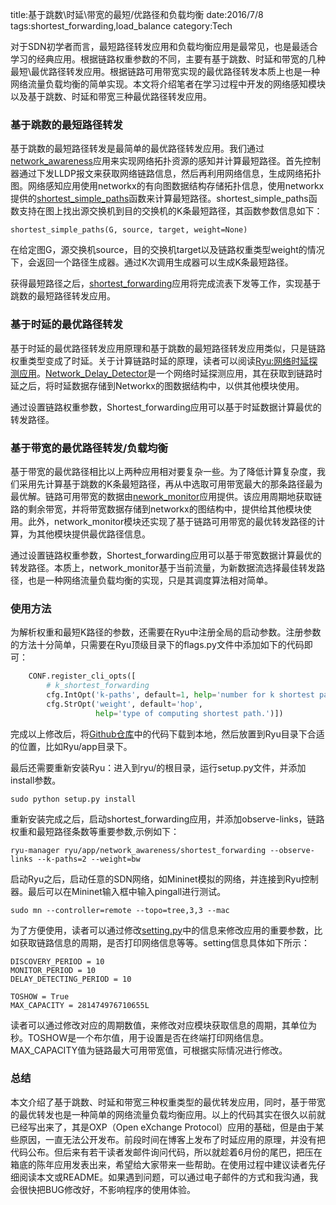 ﻿title:基于跳数\时延\带宽的最短/优路径和负载均衡
date:2016/7/8
tags:shortest_forwarding,load_balance
category:Tech


对于SDN初学者而言，最短路径转发应用和负载均衡应用是最常见，也是最适合学习的经典应用。根据链路权重参数的不同，主要有基于跳数、时延和带宽的几种最短\最优路径转发应用。根据链路可用带宽实现的最优路径转发本质上也是一种网络流量负载均衡的简单实现。本文将介绍笔者在学习过程中开发的网络感知模块以及基于跳数、时延和带宽三种最优路径转发应用。

### 基于跳数的最短路径转发

基于跳数的最短路径转发是最简单的最优路径转发应用。我们通过[network\_awareness](https://github.com/muzixing/ryu/blob/master/ryu/app/network_awareness/network_awareness.py)应用来实现网络拓扑资源的感知并计算最短路径。首先控制器通过下发LLDP报文来获取网络链路信息，然后再利用网络信息，生成网络拓扑图。网络感知应用使用networkx的有向图数据结构存储拓扑信息，使用networkx提供的[shortest\_simple\_paths](http://networkx.readthedocs.io/en/stable/reference/generated/networkx.algorithms.simple_paths.shortest_simple_paths.html)函数来计算最短路径。shortest\_simple\_paths函数支持在图上找出源交换机到目的交换机的K条最短路径，其函数参数信息如下：

    shortest_simple_paths(G, source, target, weight=None)
    
在给定图G，源交换机source，目的交换机target以及链路权重类型weight的情况下，会返回一个路径生成器。通过K次调用生成器可以生成K条最短路径。

获得最短路径之后，[shortest_forwarding](https://github.com/muzixing/ryu/blob/master/ryu/app/network_awareness/shortest_forwarding.py)应用将完成流表下发等工作，实现基于跳数的最短路径转发应用。

### 基于时延的最优路径转发

基于时延的最优路径转发应用原理和基于跳数的最短路径转发应用类似，只是链路权重类型变成了时延。关于计算链路时延的原理，读者可以阅读[Ryu:网络时延探测应用](http://www.muzixing.com/pages/2016/05/24/ryuwang-luo-shi-yan-tan-ce-ying-yong.html)。[Network\_Delay\_Detector](https://github.com/muzixing/ryu/blob/master/ryu/app/network_awareness/network_delay_detector.py)是一个网络时延探测应用，其在获取到链路时延之后，将时延数据存储到Networkx的图数据结构中，以供其他模块使用。

通过设置链路权重参数，Shortest_forwarding应用可以基于时延数据计算最优的转发路径。

### 基于带宽的最优路径转发/负载均衡

基于带宽的最优路径相比以上两种应用相对要复杂一些。为了降低计算复杂度，我们采用先计算基于跳数的K条最短路径，再从中选取可用带宽最大的那条路径最为最优解。链路可用带宽的数据由[nework\_monitor](https://github.com/muzixing/ryu/blob/master/ryu/app/network_awareness/network_monitor.py)应用提供。该应用周期地获取链路的剩余带宽，并将带宽数据存储到networkx的图结构中，提供给其他模块使用。此外，network\_monitor模块还实现了基于链路可用带宽的最优转发路径的计算，为其他模块提供最优路径信息。

通过设置链路权重参数，Shortest\_forwarding应用可以基于带宽数据计算最优的转发路径。本质上，network\_monitor基于当前流量，为新数据流选择最佳转发路径，也是一种网络流量负载均衡的实现，只是其调度算法相对简单。

### 使用方法

为解析权重和最短K路径的参数，还需要在Ryu中注册全局的启动参数。注册参数的方法十分简单，只需要在Ryu顶级目录下的flags.py文件中添加如下的代码即可：

```python
    CONF.register_cli_opts([
        # k_shortest_forwarding
        cfg.IntOpt('k-paths', default=1, help='number for k shortest paths'),
        cfg.StrOpt('weight', default='hop',
                   help='type of computing shortest path.')])
```

完成以上修改后，将[Github仓库](https://github.com/muzixing/ryu/tree/master/ryu/app/network_awareness)中的代码下载到本地，然后放置到Ryu目录下合适的位置，比如Ryu/app目录下。

最后还需要重新安装Ryu：进入到ryu/的根目录，运行setup.py文件，并添加install参数。

    sudo python setup.py install

重新安装完成之后，启动shortest\_forwarding应用，并添加observe-links，链路权重和最短路径条数等重要参数,示例如下：

    ryu-manager ryu/app/network_awareness/shortest_forwarding --observe-links --k-paths=2 --weight=bw

启动Ryu之后，启动任意的SDN网络，如Mininet模拟的网络，并连接到Ryu控制器。最后可以在Mininet输入框中输入pingall进行测试。

    sudo mn --controller=remote --topo=tree,3,3 --mac
    
为了方便使用，读者可以通过修改[setting.py](https://github.com/muzixing/ryu/blob/master/ryu/app/network_awareness/setting.py)中的信息来修改应用的重要参数，比如获取链路信息的周期，是否打印网络信息等等。setting信息具体如下所示：

    DISCOVERY_PERIOD = 10
    MONITOR_PERIOD = 10
    DELAY_DETECTING_PERIOD = 10
    
    TOSHOW = True
    MAX_CAPACITY = 281474976710655L
    
读者可以通过修改对应的周期数值，来修改对应模块获取信息的周期，其单位为秒。TOSHOW是一个布尔值，用于设置是否在终端打印网络信息。MAX\_CAPACITY值为链路最大可用带宽值，可根据实际情况进行修改。

### 总结

本文介绍了基于跳数、时延和带宽三种权重类型的最优转发应用，同时，基于带宽的最优转发也是一种简单的网络流量负载均衡应用。以上的代码其实在很久以前就已经写出来了，其是OXP（Open eXchange Protocol）应用的基础，但是由于某些原因，一直无法公开发布。前段时间在博客上发布了时延应用的原理，并没有把代码公布。但后来有若干读者发邮件询问代码，所以就趁着6月份的尾巴，把压在箱底的陈年应用发表出来，希望给大家带来一些帮助。在使用过程中建议读者先仔细阅读本文或README。如果遇到问题，可以通过电子邮件的方式和我沟通，我会很快把BUG修改好，不影响程序的使用体验。









